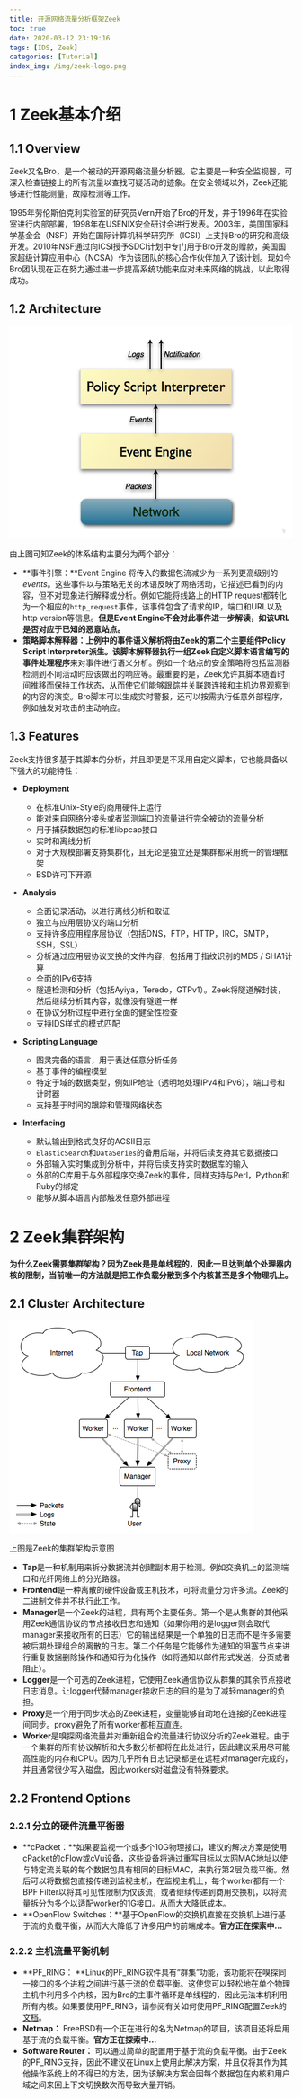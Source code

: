 ```yaml
---
title: 开源网络流量分析框架Zeek
toc: true
date: 2020-03-12 23:19:16
tags: [IDS, Zeek]
categories: [Tutorial]
index_img: /img/zeek-logo.png
---
```


# 1 Zeek基本介绍

## 1.1 Overview

Zeek又名Bro，是一个被动的开源网络流量分析器。它主要是一种安全监视器，可深入检查链接上的所有流量以查找可疑活动的迹象。在安全领域以外，Zeek还能够进行性能测量，故障检测等工作。

<!--more-->

1995年劳伦斯伯克利实验室的研究员Vern开始了Bro的开发，并于1996年在实验室进行内部部署，1998年在USENIX安全研讨会进行发表。2003年，美国国家科学基金会（NSF）开始在国际计算机科学研究所（ICSI）上支持Bro的研究和高级开发。2010年NSF通过向ICSI授予SDCI计划中专门用于Bro开发的赠款，美国国家超级计算应用中心（NCSA）作为该团队的核心合作伙伴加入了该计划。现如今Bro团队现在正在努力通过进一步提高系统功能来应对未来网络的挑战，以此取得成功。

## 1.2 Architecture

![](https://raw.githubusercontent.com/QGrain/picgo-bed/master/figure/architecture.png)

由上图可知Zeek的体系结构主要分为两个部分：

- **事件引擎：**Event Engine 将传入的数据包流减少为一系列更高级别的*events*。这些事件以与策略无关的术语反映了网络活动，它描述已看到的内容，但不对现象进行解释或分析。例如它能将线路上的HTTP request都转化为一个相应的`http_request`事件，该事件包含了请求的IP，端口和URL以及http version等信息。**但是Event Engine不会对此事件进一步解读，如该URL是否对应于已知的恶意站点。**
- **策略脚本解释器：**上例中的事件语义解析将由Zeek的第二个主要组件Policy Script Interpreter派生。该脚本解释器执行一组Zeek自定义脚本语言编写的**事件处理程序**来对事件进行语义分析。例如一个站点的安全策略将包括监测器检测到不同活动时应该做出的响应等。最重要的是，Zeek允许其脚本随着时间推移而保持工作状态，从而使它们能够跟踪并关联跨连接和主机边界观察到的内容的演变。Bro脚本可以生成实时警报，还可以按需执行任意外部程序，例如触发对攻击的主动响应。

## 1.3 Features

Zeek支持很多基于其脚本的分析，并且即便是不采用自定义脚本，它也能具备以下强大的功能特性：

- **Deployment**
  - 在标准Unix-Style的商用硬件上运行
  - 能对来自网络分接头或者监测端口的流量进行完全被动的流量分析
  - 用于捕获数据包的标准libpcap接口
  - 实时和离线分析
  - 对于大规模部署支持集群化，且无论是独立还是集群都采用统一的管理框架
  - BSD许可下开源
- **Analysis**
  - 全面记录活动，以进行离线分析和取证
  - 独立与应用层协议的端口分析
  - 支持许多应用程序层协议（包括DNS，FTP，HTTP，IRC，SMTP，SSH，SSL）
  - 分析通过应用层协议交换的文件内容，包括用于指纹识别的MD5 / SHA1计算
  - 全面的IPv6支持
  - 隧道检测和分析（包括Ayiya，Teredo，GTPv1）。Zeek将隧道解封装，然后继续分析其内容，就像没有隧道一样
  - 在协议分析过程中进行全面的健全性检查
  - 支持IDS样式的模式匹配

- **Scripting Language**
  - 图灵完备的语言，用于表达任意分析任务
  - 基于事件的编程模型
  - 特定于域的数据类型，例如IP地址（透明地处理IPv4和IPv6），端口号和计时器
  - 支持基于时间的跟踪和管理网络状态

- **Interfacing**
  - 默认输出到格式良好的ACSII日志
  - `ElasticSearch`和`DataSeries`的备用后端，并将后续支持其它数据接口
  - 外部输入实时集成到分析中，并将后续支持实时数据库的输入
  - 外部的C库用于与外部程序交换Zeek的事件，同样支持与Perl，Python和Ruby的绑定
  - 能够从脚本语言内部触发任意外部进程

# 2 Zeek集群架构

**为什么Zeek需要集群架构？因为Zeek是是单线程的，因此一旦达到单个处理器内核的限制，当前唯一的方法就是把工作负载分散到多个内核甚至是多个物理机上。**

## 2.1 Cluster Architecture

<img src="https://raw.githubusercontent.com/QGrain/picgo-bed/main/figure-2022/202210061328175.png"/>

上图是Zeek的集群架构示意图

- **Tap**是一种机制用来拆分数据流并创建副本用于检测。例如交换机上的监测端口和光纤网络上的分光路器。
- **Frontend**是一种离散的硬件设备或主机技术，可将流量分为许多流。Zeek的二进制文件并不执行此工作。
- **Manager**是一个Zeek的进程，具有两个主要任务。第一个是从集群的其他采用Zeek通信协议的节点接收日志和通知（如果你用的是logger则会取代manager来接收所有的日志）它的输出结果是一个单独的日志而不是许多需要被后期处理组合的离散的日志。第二个任务是它能够作为通知的阻塞节点来进行重复数据删除操作和通知行为化操作（如将通知以邮件形式发送，分页或者阻止）。
- **Logger**是一个可选的Zeek进程，它使用Zeek通信协议从群集的其余节点接收日志消息。让logger代替manager接收日志的目的是为了减轻manager的负担。
- **Proxy**是一个用于同步状态的Zeek进程，变量能够自动地在连接的Zeek进程间同步。proxy避免了所有worker都相互直连。
- **Worker**是嗅探网络流量并对重新组合的流量进行协议分析的Zeek进程。由于一个集群的所有协议解析和大多数分析都将在此处进行，因此建议采用尽可能高性能的内存和CPU。因为几乎所有日志记录都是在远程对manager完成的，并且通常很少写入磁盘，因此workers对磁盘没有特殊要求。

## 2.2 Frontend Options

### 2.2.1 分立的硬件流量平衡器

- **cPacket：**如果要监视一个或多个10G物理接口，建议的解决方案是使用cPacket的cFlow或cVu设备，这些设备将通过重写目标以太网MAC地址以使与特定流关联的每个数据包具有相同的目标MAC，来执行第2层负载平衡。然后可以将数据包直接传递到监视主机，在监视主机上，每个worker都有一个BPF Filter以将其可见性限制为仅该流，或者继续传递到商用交换机，以将流量拆分为多个以适配worker的1G接口。从而大大降低成本。
- **OpenFlow Switches：**基于OpenFlow的交换机直接在交换机上进行基于流的负载平衡，从而大大降低了许多用户的前端成本。**官方正在探索中...**

### 2.2.2 主机流量平衡机制

- **PF_RING： **Linux的PF_RING软件具有“群集”功能，该功能将在嗅探同一接口的多个进程之间进行基于流的负载平衡。这使您可以轻松地在单个物理主机中利用多个内核，因为Bro的主事件循环是单线程的，因此无法本机利用所有内核。如果要使用PF_RING，请参阅有关如何使用PF_RING配置Zeek的[文档](http://bro.org/documentation/load-balancing.html)。
- **Netmap：** FreeBSD有一个正在进行的名为Netmap的项目，该项目还将启用基于流的负载平衡。**官方正在探索中...**
- **Software Router：** 可以通过简单的配置用于基于流的负载平衡。由于Zeek的PF_RING支持，因此不建议在Linux上使用此解决方案，并且仅将其作为其他操作系统上的不得已的方法，因为该解决方案会因每个数据包在内核和用户域之间来回上下文切换数次而导致大量开销。